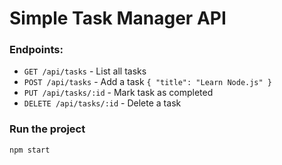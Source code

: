# Simple Task Manager API

### Endpoints:

- `GET /api/tasks` - List all tasks
- `POST /api/tasks` - Add a task `{ "title": "Learn Node.js" }`
- `PUT /api/tasks/:id` - Mark task as completed
- `DELETE /api/tasks/:id` - Delete a task

### Run the project

```bash
npm start
